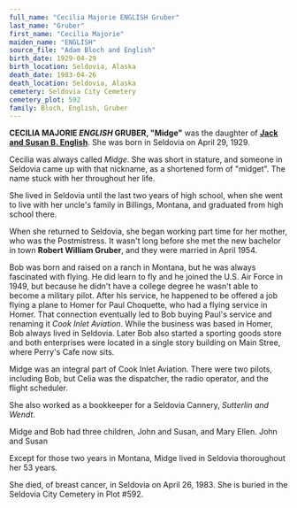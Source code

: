 ```yaml
---
full_name: "Cecilia Majorie ENGLISH Gruber"
last_name: "Gruber"
first_name: "Cecilia Majorie"
maiden_name: "ENGLISH"
source_file: "Adam Bloch and English"
birth_date: 1929-04-29
birth_location: Seldovia, Alaska
death_date: 1983-04-26
death_location: Seldovia, Alaska
cemetery: Seldovia City Cemetery
cemetery_plot: 592
family: Bloch, English, Gruber
---
```


**CECILIA MAJORIE *ENGLISH* GRUBER, "Midge"** was the daughter of [**Jack  and Susan B. English**](./English_John_P.md).  She was born in Seldovia on April 29, 1929. 

Cecilia was always called *Midge*. She was short in stature, and someone in Seldovia came up with that nickname, as a shortened form of "midget".  The name stuck with her throughout her life.

She lived in Seldovia until the last two years of high school, when she went to live with her uncle's family in Billings, Montana, and graduated from high school there.

When she returned to Seldovia, she began working part time for her mother, who was the Postmistress.  It wasn't long before she met the new bachelor in town **Robert William Gruber**, and they were married in April 1954. 

Bob was born and raised on a ranch in Montana, but he was always fascinated with flying. He did learn to fly and he joined the U.S. Air Force in 1949, but because he didn't have a college degree he wasn't able to become a military pilot. After his service, he happened to be offered a job flying a plane to Homer for Paul Choquette, who had a flying service in Homer. That connection eventually led to Bob buying Paul's service and renaming it *Cook Inlet Aviation*. While the business was based in Homer, Bob always lived in Seldovia. Later Bob also started a sporting goods store and both enterprises were located in a single story building on Main Stree, where Perry's Cafe now sits.

Midge was an integral part of Cook Inlet Aviation. There were two pilots, including Bob, but Celia was the dispatcher, the radio operator, and the flight scheduler.

She also worked as a bookkeeper for a Seldovia Cannery, *Sutterlin and Wendt*.

Midge and Bob had three children, John and Susan, and Mary Ellen.  John and Susan 

Except for those two years in Montana, Midge lived in Seldovia thoroughout her 53 years. 

She died, of breast cancer, in Seldovia on April 26, 1983.  She is buried in the Seldovia City Cemetery in Plot #592.
